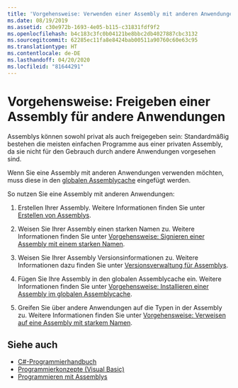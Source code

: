 ```yaml
---
title: 'Vorgehensweise: Verwenden einer Assembly mit anderen Anwendungen'
ms.date: 08/19/2019
ms.assetid: c30e972b-1693-4e05-b115-c31831fdf9f2
ms.openlocfilehash: b4c183c3fc0b04121be8bbc2db4027887cbc3132
ms.sourcegitcommit: 62285ec11fa8e8424bab00511a90760c60e63c95
ms.translationtype: HT
ms.contentlocale: de-DE
ms.lasthandoff: 04/20/2020
ms.locfileid: "81644291"
---
```

# <a name="how-to-share-an-assembly-with-other-applications"></a>Vorgehensweise: Freigeben einer Assembly für andere Anwendungen
Assemblys können sowohl privat als auch freigegeben sein: Standardmäßig bestehen die meisten einfachen Programme aus einer privaten Assembly, da sie nicht für den Gebrauch durch andere Anwendungen vorgesehen sind.  

Wenn Sie eine Assembly mit anderen Anwendungen verwenden möchten, muss diese in den [globalen Assemblycache](gac.md) eingefügt werden.  
  
So nutzen Sie eine Assembly mit anderen Anwendungen:
  
1. Erstellen Ihrer Assembly. Weitere Informationen finden Sie unter [Erstellen von Assemblys](../../standard/assembly/create.md).  
  
2. Weisen Sie Ihrer Assembly einen starken Namen zu. Weitere Informationen finden Sie unter [Vorgehensweise: Signieren einer Assembly mit einem starken Namen](../../standard/assembly/sign-strong-name.md).  
  
3. Weisen Sie Ihrer Assembly Versionsinformationen zu. Weitere Informationen dazu finden Sie unter [Versionsverwaltung für Assemblys](../../standard/assembly/versioning.md).  
  
4. Fügen Sie Ihre Assembly in den globalen Assemblycache ein. Weitere Informationen finden Sie unter [Vorgehensweise: Installieren einer Assembly im globalen Assemblycache](install-assembly-into-gac.md).  
  
5. Greifen Sie über andere Anwendungen auf die Typen in der Assembly zu. Weitere Informationen finden Sie unter [Vorgehensweise: Verweisen auf eine Assembly mit starkem Namen](../../standard/assembly/reference-strong-named.md).  
  
## <a name="see-also"></a>Siehe auch

- [C#-Programmierhandbuch](../../../api/index.md)
- [Programmierkonzepte (Visual Basic)](../../../api/index.md)
- [Programmieren mit Assemblys](../../standard/assembly/index.md)

